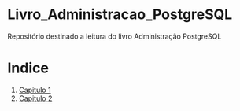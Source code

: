 # Livro_Administracao_PostgreSQL
Repositório destinado a leitura do livro Administração PostgreSQL

# Indice

1. [Capitulo 1](./capitulo_1/capitulo_1.md "Capitulo 1")
2. [Capitulo 2](./capitulo_2/capitulo_2.md "Capitulo 2")